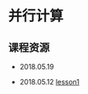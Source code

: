 # 并行计算

## 课程资源

 * 2018.05.19
 
 * 2018.05.12
 [lesson1](https://github.com/usiege/Exercise/tree/master/2-%E5%B9%B6%E8%A1%8C%E8%AE%A1%E7%AE%97/lesson1)